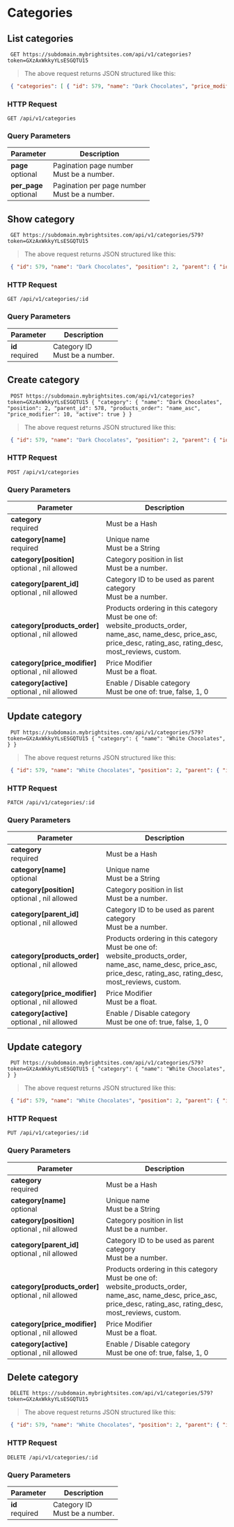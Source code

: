 #  Categories 

## List categories

```shell
 GET https://subdomain.mybrightsites.com/api/v1/categories?token=GXzAxWkkyYLsESGQTU15 
```

> The above request returns JSON structured like this:

```json
 { "categories": [ { "id": 579, "name": "Dark Chocolates", "price_modifier": "10.0", "active": true, "parent": { "id": 578, "name": "Chocolates" } } ], "meta": { "total": 1, "offset": 0, "limit": 0 } } 
```

### HTTP Request

`GET /api/v1/categories`

### Query Parameters

Parameter | Description
--------- | -----------
<div><strong>page </strong></div><div> optional </div> | <div>Pagination page number</div><div> Must be a number. </div>
<div><strong>per_page </strong></div><div> optional </div> | <div>Pagination per page number</div><div> Must be a number. </div>


## Show category

```shell
 GET https://subdomain.mybrightsites.com/api/v1/categories/579?token=GXzAxWkkyYLsESGQTU15 
```

> The above request returns JSON structured like this:

```json
 { "id": 579, "name": "Dark Chocolates", "position": 2, "parent": { "id": 578, "name": "Chocolates" }, "products_order": "name_asc", "price_modifier": "10.0", "active": true } 
```

### HTTP Request

`GET /api/v1/categories/:id`

### Query Parameters

Parameter | Description
--------- | -----------
<div><strong>id </strong></div><div> required </div> | <div>Category ID</div><div> Must be a number. </div>


## Create category

```shell
 POST https://subdomain.mybrightsites.com/api/v1/categories?token=GXzAxWkkyYLsESGQTU15 { "category": { "name": "Dark Chocolates", "position": 2, "parent_id": 578, "products_order": "name_asc", "price_modifier": 10, "active": true } } 
```

> The above request returns JSON structured like this:

```json
 { "id": 579, "name": "Dark Chocolates", "position": 2, "parent": { "id": 578, "name": "Chocolates" }, "products_order": "name_asc", "price_modifier": "10.0", "active": true } 
```

### HTTP Request

`POST /api/v1/categories`

### Query Parameters

Parameter | Description
--------- | -----------
<div><strong>category </strong></div><div> required </div> | <div> Must be a Hash </div>
<div><strong>category[name] </strong></div><div> required </div> | <div>Unique name</div><div> Must be a String </div>
<div><strong>category[position] </strong></div><div> optional , nil allowed </div> | <div>Category position in list</div><div> Must be a number. </div>
<div><strong>category[parent_id] </strong></div><div> optional , nil allowed </div> | <div>Category ID to be used as parent category</div><div> Must be a number. </div>
<div><strong>category[products_order] </strong></div><div> optional , nil allowed </div> | <div>Products ordering in this category</div><div> Must be one of: website_products_order, name_asc, name_desc, price_asc, price_desc, rating_asc, rating_desc, most_reviews, custom. </div>
<div><strong>category[price_modifier] </strong></div><div> optional , nil allowed </div> | <div>Price Modifier</div><div> Must be a float. </div>
<div><strong>category[active] </strong></div><div> optional , nil allowed </div> | <div>Enable / Disable category</div><div> Must be one of: true, false, 1, 0 </div>


## Update category

```shell
 PUT https://subdomain.mybrightsites.com/api/v1/categories/579?token=GXzAxWkkyYLsESGQTU15 { "category": { "name": "White Chocolates", } } 
```

> The above request returns JSON structured like this:

```json
 { "id": 579, "name": "White Chocolates", "position": 2, "parent": { "id": 578, "name": "Chocolates" }, "products_order": "name_asc", "price_modifier": "10.0", "active": true } 
```

### HTTP Request

`PATCH /api/v1/categories/:id`

### Query Parameters

Parameter | Description
--------- | -----------
<div><strong>category </strong></div><div> required </div> | <div> Must be a Hash </div>
<div><strong>category[name] </strong></div><div> optional </div> | <div>Unique name</div><div> Must be a String </div>
<div><strong>category[position] </strong></div><div> optional , nil allowed </div> | <div>Category position in list</div><div> Must be a number. </div>
<div><strong>category[parent_id] </strong></div><div> optional , nil allowed </div> | <div>Category ID to be used as parent category</div><div> Must be a number. </div>
<div><strong>category[products_order] </strong></div><div> optional , nil allowed </div> | <div>Products ordering in this category</div><div> Must be one of: website_products_order, name_asc, name_desc, price_asc, price_desc, rating_asc, rating_desc, most_reviews, custom. </div>
<div><strong>category[price_modifier] </strong></div><div> optional , nil allowed </div> | <div>Price Modifier</div><div> Must be a float. </div>
<div><strong>category[active] </strong></div><div> optional , nil allowed </div> | <div>Enable / Disable category</div><div> Must be one of: true, false, 1, 0 </div>


## Update category

```shell
 PUT https://subdomain.mybrightsites.com/api/v1/categories/579?token=GXzAxWkkyYLsESGQTU15 { "category": { "name": "White Chocolates", } } 
```

> The above request returns JSON structured like this:

```json
 { "id": 579, "name": "White Chocolates", "position": 2, "parent": { "id": 578, "name": "Chocolates" }, "products_order": "name_asc", "price_modifier": "10.0", "active": true } 
```

### HTTP Request

`PUT /api/v1/categories/:id`

### Query Parameters

Parameter | Description
--------- | -----------
<div><strong>category </strong></div><div> required </div> | <div> Must be a Hash </div>
<div><strong>category[name] </strong></div><div> optional </div> | <div>Unique name</div><div> Must be a String </div>
<div><strong>category[position] </strong></div><div> optional , nil allowed </div> | <div>Category position in list</div><div> Must be a number. </div>
<div><strong>category[parent_id] </strong></div><div> optional , nil allowed </div> | <div>Category ID to be used as parent category</div><div> Must be a number. </div>
<div><strong>category[products_order] </strong></div><div> optional , nil allowed </div> | <div>Products ordering in this category</div><div> Must be one of: website_products_order, name_asc, name_desc, price_asc, price_desc, rating_asc, rating_desc, most_reviews, custom. </div>
<div><strong>category[price_modifier] </strong></div><div> optional , nil allowed </div> | <div>Price Modifier</div><div> Must be a float. </div>
<div><strong>category[active] </strong></div><div> optional , nil allowed </div> | <div>Enable / Disable category</div><div> Must be one of: true, false, 1, 0 </div>


## Delete category

```shell
 DELETE https://subdomain.mybrightsites.com/api/v1/categories/579?token=GXzAxWkkyYLsESGQTU15 
```

> The above request returns JSON structured like this:

```json
 { "id": 579, "name": "White Chocolates", "position": 2, "parent": { "id": 578, "name": "Chocolates" }, "products_order": "name_asc", "price_modifier": "10.0", "active": true } 
```

### HTTP Request

`DELETE /api/v1/categories/:id`

### Query Parameters

Parameter | Description
--------- | -----------
<div><strong>id </strong></div><div> required </div> | <div>Category ID</div><div> Must be a number. </div>


